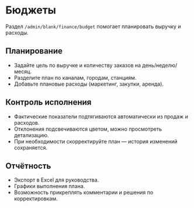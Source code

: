 # Бюджеты

Раздел `/admin/blank/finance/budget` помогает планировать выручку и расходы.

## Планирование

- Задайте цель по выручке и количеству заказов на день/неделю/месяц.
- Разделите план по каналам, городам, станциям.
- Добавьте плановые расходы (маркетинг, закупки, аренда).

## Контроль исполнения

- Фактические показатели подтягиваются автоматически из продаж и расходов.
- Отклонения подсвечиваются цветом, можно просмотреть детализацию.
- При необходимости скорректируйте план — история изменений сохраняется.

## Отчётность

- Экспорт в Excel для руководства.
- Графики выполнения плана.
- Возможность прикреплять комментарии и решения по корректировкам.
